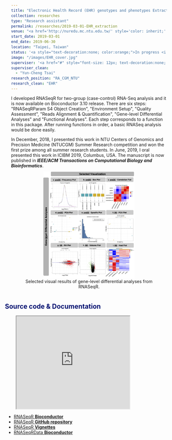 ```yaml
---
title: "Electronic Health Record (EHR) genotypes and phenotypes Extraction"
collection: researches
type: "Research assistant"
permalink: /researches/2019-03-01-EHR_extraction
venue: "<a href='http://nuredu.mc.ntu.edu.tw/' style='color: inherit;' target='_blank'>AI team, College of Medicine, National Taiwan University</a>"
start_date: 2019-03-01
end_date: 2019-06-30
location: "Taipei, Taiwan"
status: '<a style="text-decoration:none; color:orange;">In progress <i class="fa fa-spinner" aria-hidden="true"></i></a>'
image: "/images/EHR_cover.jpg"
superviser: '<a href="#" style="font-size: 12px; text-decoration:none; color:#4A4F53; border-style: solid; border-color:#d0a4fc; border-radius: 10px; background-color: #d0a4fc;">&nbsp; Yun-Cheng Tsai  &nbsp;</a>'
superviser_clean:
  - "Yun-Cheng Tsai"
research_position: "RA_CGM_NTU"
research_clean: "EHR"
---
```


I developed RNASeqR for two-group (case-control) RNA-Seq analysis and it is now available on Bioconductor 3.10 release. There are six steps: "RNASeqRParam S4 Object Creation", "Environment Setup", "Quality Assessment", "Reads Alignment & Quantification", "Gene-level Differential Analyses" and "Functional Analyses". Each step corresponds to a function in this package. After running functions in order, a basic RNASeq analysis would be done easily.

In December, 2018, I presented this work in NTU Centers of Genomics and Precision Medicine (NTUCGM) Summer Research competition and won the first prize among all summer research students. In June, 2019, I oral presented this work in ICIBM 2019, Columbus, USA. The manuscript is now published in ***IEEE/ACM Transactions on Computational Biology and Bioinformatics***.

<figure style="text-align: center; display: inline-block;margin-top:-3px">
  <img src="/images/RNASeqR_research_img.jpg" style="width: 70%; display: block;margin-left: auto;margin-right: auto;">
  <figcaption style="text-align: center;">Selected visual results of gene-level differential analyses from RNASeqR.
  </figcaption>
</figure>

<h2 style="color: #000f70; margin-left: -30px"> <i class="fas fa-dot-circle" style="font-size:18px;"></i> &nbsp;&nbsp;Source code & Documentation </h2>

<div style="margin-left: -15px">
  <div style="margin-left:30px">
    <iframe src="https://bioconductor.org/packages/release/bioc/html/RNASeqR.html" width="75%" height="300" style="display: block;" title="W3Schools Free Online Web Tutorials"></iframe>
  </div>
  <ul>
    <li><a href="https://bioconductor.org/packages/release/bioc/html/RNASeqR.html" target="_blank">RNASeqR <b>Bioconductor</b></a></li>
    <li><a href="https://github.com/Kuanhao-Chao/RNASeqR" target="_blank">RNASeqR <b>GitHub repository</b></a></li>
    <li><a href="https://bioconductor.org/packages/release/bioc/vignettes/RNASeqR/inst/doc/RNASeqR.html" target="_blank">RNASeqR <b>Vignettes</b></a></li>
    <li><a href="https://bioconductor.org/packages/release/data/experiment/html/RNASeqRData.html" target="_blank">RNASeqRData <b>Bioconductor</b></a></li>
  </ul>
</div>
